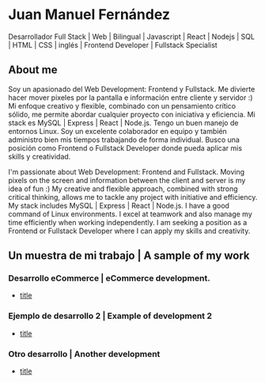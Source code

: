 # Juan Manuel Fernández
Desarrollador Full Stack | Web | Bilingual | Javascript | React | Nodejs | SQL | HTML | CSS | inglés | Frontend Developer | Fullstack Specialist
## About me
Soy un apasionado del Web Development: Frontend y Fullstack. Me divierte hacer mover pixeles por la pantalla e información entre cliente y servidor :) Mi enfoque creativo y flexible, combinado con un pensamiento crítico sólido, me permite abordar cualquier proyecto con iniciativa y eficiencia. Mi stack es MySQL | Express | React | Node.js. Tengo un buen manejo de entornos Linux. Soy un excelente colaborador en equipo y también administro bien mis tiempos trabajando de forma individual. Busco una posición como Frontend o Fullstack Developer donde pueda aplicar mis skills y creatividad.

I'm passionate about Web Development: Frontend and Fullstack. Moving pixels on the screen and information between the client and server is my idea of fun :) My creative and flexible approach, combined with strong critical thinking, allows me to tackle any project with initiative and efficiency. My stack includes MySQL | Express | React | Node.js. I have a good command of Linux environments. I excel at teamwork and also manage my time efficiently when working independently. I am seeking a position as a Frontend or Fullstack Developer where I can apply my skills and creativity. 
## Un muestra de mi trabajo | A sample of my work
### Desarrollo eCommerce | eCommerce development.
- [title](https://www.example.com)
### Ejemplo de desarrollo 2 | Example of development 2
- [title](https://www.example.com)
### Otro desarrollo | Another development
- [title](https://www.example.com)
